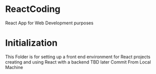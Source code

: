 # ReactCoding
React App for Web Development purposes

# Initialization
This Folder is for setting up a front end environment for React projects creating and using React with a backend TBD later
Commit From Local Machine
